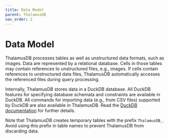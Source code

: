 ```yaml
---
title: Data Model
parent: ThalamusDB
nav_order: 2
---
```


# Data Model

ThalamusDB processes tables as well as unstructured data formats, such as images. Data are represented by a relational database. Cells in those tables may contain references to unstructured files, e.g., images. If cells contain references to unstructured data files, ThalamusDB automatically accesses the referenced files during query processing.

Internally, ThalamusDB stores data in a DuckDB database. All DuckDB features for specifying database schemata and constraints are available in DuckDB. All commands for importing data (e.g., from CSV files) supported by DuckDB are also available in ThalamusDB. Read the [DuckDB documentation](https://duckdb.org/docs/stable/sql/introduction) for further details.

Note that ThalamusDB creates temporary tables with the prefix `ThalamusDB_`. Avoid using this prefix in table names to prevent ThalamusDB from discarding data.
